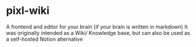 # pixl-wiki

A frontend and editor for your brain (if your brain is written in markdown)
It was originally intended as a Wiki/ Knowledge base, but can also be used as a self-hosted Notion alternative